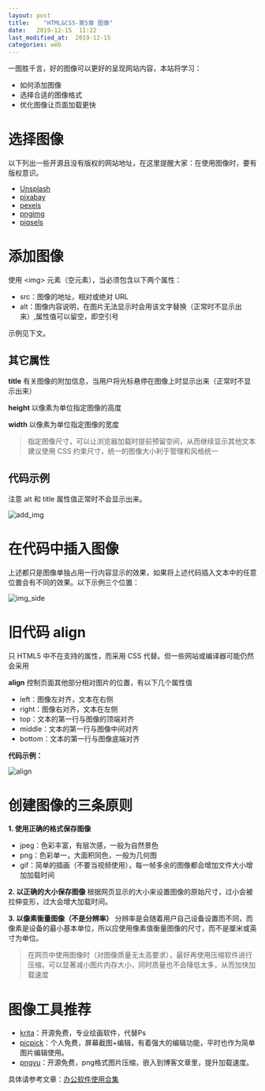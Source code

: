 ```yaml
---
layout: post
title:    "HTML&CSS-第5章 图像"
date:   2019-12-15  11:22 
last_modified_at:  2019-12-15 
categories: web
---
```


一图胜千言，好的图像可以更好的呈现网站内容，本站将学习：

- 如何添加图像
- 选择合适的图像格式
- 优化图像让页面加载更快

<!--more-->

# 选择图像

以下列出一些开源且没有版权的网站地址，在这里提醒大家：在使用图像时，要有版权意识。

- [Unsplash](https://unsplash.com/)
- [pixabay](https://pixabay.com/)
- [pexels](https://www.pexels.com/)
- [pngimg](http://pngimg.com/)
- [piqsels](https://www.piqsels.com/)


# 添加图像

使用 \<img> 元素（空元素），当必须包含以下两个属性：

- src：图像的地址，相对或绝对 URL
- alt：图像内容说明，在图片无法显示时会用该文字替换（正常时不显示出来）,属性值可以留空，即空引号

示例见下文。

## 其它属性

**title** 
有关图像的附加信息，当用户将光标悬停在图像上时显示出来（正常时不显示出来）

**height**
以像素为单位指定图像的高度

**width**
以像素为单位指定图像的宽度

>指定图像尺寸，可以让浏览器加载时提前预留空间，从而继续显示其他文本
>建议使用 CSS 约束尺寸，统一的图像大小利于管理和风格统一

## 代码示例

注意 alt 和 title 属性值正常时不会显示出来。

![add_img](https://raw.githubusercontent.com/LonlyPan/LonlyPan.github.io/master/images/Posts/2019-12-15-HTML&CSS-第5章_图像/add_img.png)

# 在代码中插入图像

上述都只是图像单独占用一行内容显示的效果，如果将上述代码插入文本中的任意位置会有不同的效果。以下示例三个位置：

![img_side](https://raw.githubusercontent.com/LonlyPan/LonlyPan.github.io/master/images/Posts/2019-12-15-HTML&CSS-第5章_图像/img_side.png)

# 旧代码 align

只 HTML5 中不在支持的属性，而采用 CSS 代替。但一些网站或编译器可能仍然会采用

**align**
控制页面其他部分相对图片的位置，有以下几个属性值
- left：图像左对齐，文本在右侧
- right：图像右对齐，文本在左侧
- top：文本的第一行与图像的顶端对齐
- middle：文本的第一行与图像中间对齐
- bottom：文本的第一行与图像底端对齐

**代码示例：**

![align](https://raw.githubusercontent.com/LonlyPan/LonlyPan.github.io/master/images/Posts/2019-12-15-HTML&CSS-第5章_图像/align.png)

# 创建图像的三条原则

**1. 使用正确的格式保存图像**
  - jpeg：色彩丰富，有层次感，一般为自然景色
  - png：色彩单一，大面积同色，一般为几何图
  - gif：简单的插画（不要当视频使用），每一帧多余的图像都会增加文件大小增加加载时间

**2. 以正确的大小保存图像**
根据网页显示的大小来设置图像的原始尺寸，过小会被拉伸变形，过大会增大加载时间。

**3. 以像素衡量图像（不是分辨率）**
分辨率是会随着用户自己设备设置而不同，而像素是设备的最小基本单位，所以应使用像素值衡量图像的尺寸，而不是厘米或英寸为单位。

>在网页中使用图像时（对图像质量无太高要求），最好再使用压缩软件进行压缩，可以显著减小图片内存大小，同时质量也不会降低太多，从而加快加载速度

# 图像工具推荐

- [krita](https://krita.org/zh/)：开源免费，专业绘画软件，代替Ps
- [picpick](https://picpick.app/zh/)：个人免费，屏幕截图+编辑，有着强大的编辑功能，平时也作为简单图片编辑使用。
- [pngyu](https://pngquant.org/)：开源免费，png格式图片压缩，嵌入到博客文章里，提升加载速度。

具体请参考文章：[办公软件使用合集](https://lonlypan.com/archivers/办公软件使用合集)










